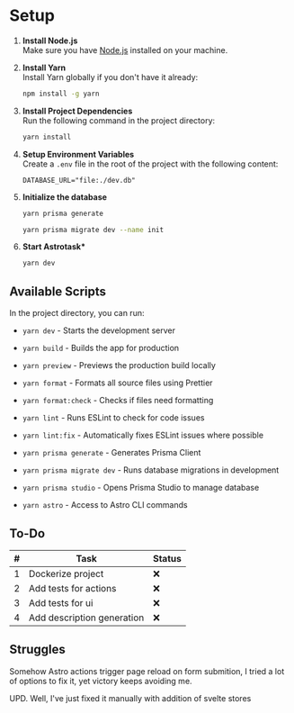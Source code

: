 # Setup

1. **Install Node.js**  
   Make sure you have [Node.js](https://nodejs.org/) installed on your machine.

2. **Install Yarn**  
   Install Yarn globally if you don't have it already:

   ```bash
   npm install -g yarn
   ```

3. **Install Project Dependencies**  
   Run the following command in the project directory:

   ```bash
   yarn install
   ```

4. **Setup Environment Variables**  
   Create a `.env` file in the root of the project with the following content:

   ```env
   DATABASE_URL="file:./dev.db"
   ```

5. **Initialize the database**

   ```bash
   yarn prisma generate
   ```

   ```bash
   yarn prisma migrate dev --name init
   ```

6. **Start Astrotask\***

   ```bash
   yarn dev
   ```

## Available Scripts

In the project directory, you can run:

- `yarn dev` - Starts the development server
- `yarn build` - Builds the app for production
- `yarn preview` - Previews the production build locally

- `yarn format` - Formats all source files using Prettier
- `yarn format:check` - Checks if files need formatting
- `yarn lint` - Runs ESLint to check for code issues
- `yarn lint:fix` - Automatically fixes ESLint issues where possible

- `yarn prisma generate` - Generates Prisma Client
- `yarn prisma migrate dev` - Runs database migrations in development
- `yarn prisma studio` - Opens Prisma Studio to manage database

- `yarn astro` - Access to Astro CLI commands

## To-Do

| #   | Task                       | Status |
| --- | -------------------------- | ------ |
| 1   | Dockerize project          | ❌     |
| 2   | Add tests for actions      | ❌     |
| 3   | Add tests for ui           | ❌     |
| 4   | Add description generation | ❌     |

## Struggles

Somehow Astro actions trigger page reload on form submition, I tried a lot of options to fix it, yet victory keeps avoiding me.

UPD. Well, I've just fixed it manually with addition of svelte stores
